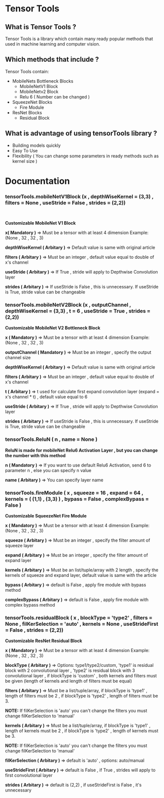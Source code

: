 # Tensor Tools

## What is Tensor Tools ?

Tensor Tools is a library which contain many ready popular methods that used in machine learning and computer vision.

## Which methods that include ?

Tensor Tools contain:
* MobileNets Bottleneck Blocks
  * MobileNetV1 Block
  * MobileNetv2 Block
  * Relu 6 ( Number can be changed )
* SqueezeNet Blocks
  * Fire Module
* ResNet Blocks
  * Residual Block
  
## What is advantage of using tensorTools library ?

* Building models quickly
* Easy To Use
* Flexibility ( You can change some parameters in ready methods such as kernel size )

# Documentation

### tensorTools.mobileNetV1Block (x , depthWiseKernel = (3,3) , filters = None , useStride = False , strides = (2,2))

<br>

**Customizable MobileNet V1 Block**
 
 
**x( Mandatory )** => Must be a tensor with at least 4 dimension Example: (None , 32 , 32 , 3)

**depthWiseKernel ( Arbitary )** => Default value is same with original article 

**filters ( Arbitary )** => Must be an integer , default value equal to double of x's channel

**useStride ( Arbitary )** => If True , stride will apply to Depthwise Convolution layer

**strides ( Arbitary )** => If useStride is False , this is unnecessary. If useStride is True, stride value can be changeable


### tensorTools.mobileNetV2Block (x , outputChannel , depthWiseKernel = (3,3) , t = 6 , useStride = True , strides = (2,2))

**Customizable MobileNet V2 Bottleneck Block**

**x ( Mandatory )** => Must be a tensor with at least 4 dimension Example: (None , 32 , 32 , 3)

**outputChannel ( Mandatory )** => Must be an integer , specify the output channel size

**depthWiseKernel ( Arbitary )** => Default value is same with original article

**filters ( Arbitary )** => Must be an integer , default value equal to double of x's channel

**t ( Arbitary )** => t used for calculate first expand convolution layer (expand = x's channel * t) , default value equal to 6

**useStride ( Arbitary )** => If True , stride will apply to Depthwise Convolution layer

**strides ( Arbitary )** => If useStride is False , this is unnecessary. If useStride is True, stride value can be changeable


### tensorTools.ReluN ( n , name = None )


**ReluN is made for mobileNet Relu6 Activation Layer , but you can change the number with this method**


**n ( Mandatory )** => If you want to use default Relu6 Activation, send 6 to parameter n , else you can specify n value

**name ( Arbitary )** => You can specify layer name


### tensorTools.fireModule ( x , squeeze = 16 , expand = 64 , kernels = ( (1,1) , (3,3) ) , bypass = False , complexBypass = False )


**Customizable SqueezeNet Fire Module**


**x ( Mandatory )** => Must be a tensor with at least 4 dimension Example: (None , 32 , 32 , 3)

**squeeze ( Arbitary )** => Must be an integer , specify the filter amount of squeeze layer

**expand ( Arbitary )** => Must be an integer , specify the filter amount of expand layer

**kernels ( Arbitary )** => Must be an list/tuple/array with 2 length , specify the kernels of squeeze and expand layer, default value is same with the article

**bypass ( Arbitary )** => default is False , apply fire module with bypass method

**complexBypass ( Arbitary )** => default is False , apply fire module with complex bypass method


### tensorTools.residualBlock ( x , blockType = 'type2' , filters = None , filKerSelection = 'auto' , kernels = None , useStrideFirst = False , strides = (2,2))


**Customizable ResNet Residual Block**


**x ( Mandatory )** => Must be a tensor with at least 4 dimension Example: (None , 32 , 32 , 3)

**blockType ( Arbitary )** => Options: type1/type2/custom, 'type1' is residual block with 2 convolutional layer , 'type2' is residual block with 3 convolutional layer , if blockType is 'custom' , both kernels and filters must be given (length of kernels and length of filters must be equal)

**filters ( Arbitary )** => Must be a list/tuple/array, if blockType is 'type1' , length of filters must be 2 , if blockType is 'type2' , length of filters must be 3. 

**NOTE:** If filKerSelection is 'auto' you can't change the filters you must change filKerSelection to 'manual'

**kernels ( Arbitary )** => Must be a list/tuple/array, if blockType is 'type1' , length of kernels must be 2 , if blockType is 'type2' , length of kernels must be 3. 

**NOTE:** If filKerSelection is 'auto' you can't change the filters you must change filKerSelection to 'manual'

**filKerSelection ( Arbitary )** => default is 'auto' , options: auto/manual

**useStrideFirst ( Arbitary )** => default is False , if True , strides will apply to first convolutional layer

**strides ( Arbitary )** => default is (2,2) , if useStrideFirst is False , it's unnecessary 
